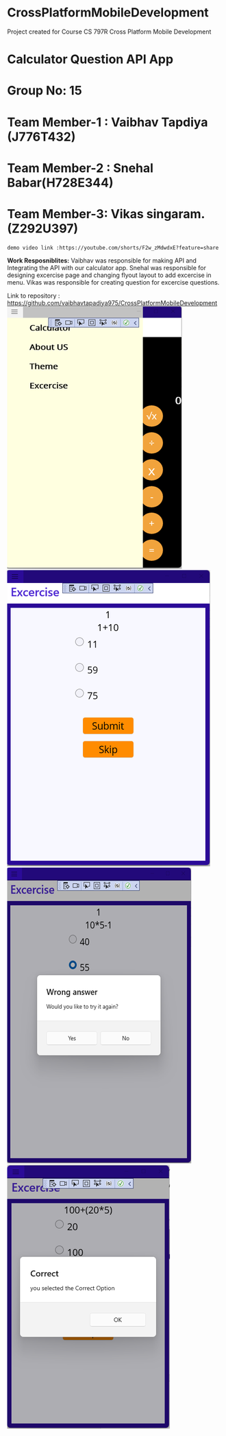 # CrossPlatformMobileDevelopment
Project created for Course CS 797R Cross Platform Mobile Development


# Calculator Question API App
# Group No: 15
# Team Member-1 : Vaibhav Tapdiya (J776T432)
# Team Member-2 : Snehal Babar(H728E344)
# Team Member-3: Vikas singaram. (Z292U397)
    demo video link :https://youtube.com/shorts/F2w_zMdwdxE?feature=share 
  
  <b>Work Resposniblites:</b>
  Vaibhav was responsible for making API and Integrating the API with our calculator app.
  Snehal was responsible for designing excercise page and changing flyout layout to add excercise in menu.
  Vikas was responsible for creating question for excercise questions.
  
  Link to repository : https://github.com/vaibhavtapadiya975/CrossPlatformMobileDevelopment 
 ![Calculator iOS application screenshot](images/Screenshot1.png "Calculator Flyout Menu")
![Calculator Mac application screenshot](images/Screenshot2.png "Calculator Basic Operation")
![Calculator Mac application screenshot](images/Screenshot3.png "Calculator With divide by 0 Error")
![Calculator iOS application screenshot](images/Screenshot4.png "Sidebar Menu Page")
